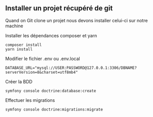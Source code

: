 ## Installer un projet récupéré de git

Quand on Git clone un projet nous devons installer celui-ci sur notre machine

Installer les dépendances composer et yarn
```
composer install
yarn install
```
Modifier le fichier .env ou .env.local
```
DATABASE_URL="mysql://USER:PASSWORD@127.0.0.1:3306/DBNAME?serverVersion=8&charset=utf8mb4"
```
Créer la BDD
```
symfony console doctrine:database:create
```
Effectuer les migrations
```
symfony console doctrine:migrations:migrate
```
